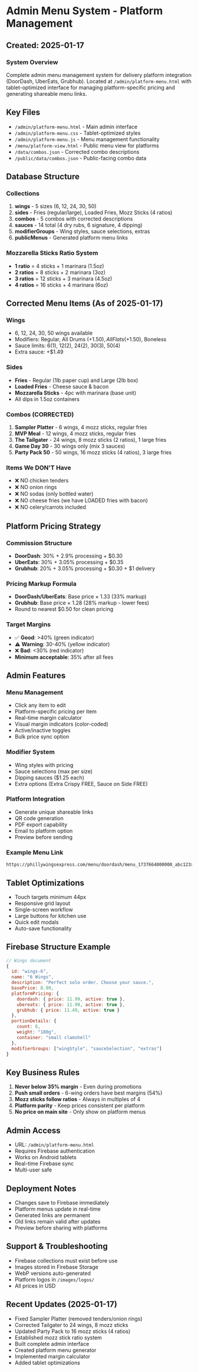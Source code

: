 # Admin Menu System - Platform Management

## Created: 2025-01-17

### System Overview
Complete admin menu management system for delivery platform integration (DoorDash, UberEats, Grubhub). Located at `/admin/platform-menu.html` with tablet-optimized interface for managing platform-specific pricing and generating shareable menu links.

## Key Files
- `/admin/platform-menu.html` - Main admin interface
- `/admin/platform-menu.css` - Tablet-optimized styles
- `/admin/platform-menu.js` - Menu management functionality
- `/menu/platform-view.html` - Public menu view for platforms
- `/data/combos.json` - Corrected combo descriptions
- `/public/data/combos.json` - Public-facing combo data

## Database Structure

### Collections
1. **wings** - 5 sizes (6, 12, 24, 30, 50)
2. **sides** - Fries (regular/large), Loaded Fries, Mozz Sticks (4 ratios)
3. **combos** - 5 combos with corrected descriptions
4. **sauces** - 14 total (4 dry rubs, 6 signature, 4 dipping)
5. **modifierGroups** - Wing styles, sauce selections, extras
6. **publicMenus** - Generated platform menu links

### Mozzarella Sticks Ratio System
- **1 ratio** = 4 sticks + 1 marinara (1.5oz)
- **2 ratios** = 8 sticks + 2 marinara (3oz)
- **3 ratios** = 12 sticks + 3 marinara (4.5oz)
- **4 ratios** = 16 sticks + 4 marinara (6oz)

## Corrected Menu Items (As of 2025-01-17)

### Wings
- 6, 12, 24, 30, 50 wings available
- Modifiers: Regular, All Drums (+$1.50), All Flats (+$1.50), Boneless
- Sauce limits: 6(1), 12(2), 24(2), 30(3), 50(4)
- Extra sauce: +$1.49

### Sides
- **Fries** - Regular (1lb paper cup) and Large (2lb box)
- **Loaded Fries** - Cheese sauce & bacon
- **Mozzarella Sticks** - 4pc with marinara (base unit)
- All dips in 1.5oz containers

### Combos (CORRECTED)
1. **Sampler Platter** - 6 wings, 4 mozz sticks, regular fries
2. **MVP Meal** - 12 wings, 4 mozz sticks, regular fries
3. **The Tailgater** - 24 wings, 8 mozz sticks (2 ratios), 1 large fries
4. **Game Day 30** - 30 wings only (mix 3 sauces)
5. **Party Pack 50** - 50 wings, 16 mozz sticks (4 ratios), 3 large fries

### Items We DON'T Have
- ❌ NO chicken tenders
- ❌ NO onion rings
- ❌ NO sodas (only bottled water)
- ❌ NO cheese fries (we have LOADED fries with bacon)
- ❌ NO celery/carrots included

## Platform Pricing Strategy

### Commission Structure
- **DoorDash**: 30% + 2.9% processing + $0.30
- **UberEats**: 30% + 3.05% processing + $0.35
- **Grubhub**: 20% + 3.05% processing + $0.30 + $1 delivery

### Pricing Markup Formula
- **DoorDash/UberEats**: Base price × 1.33 (33% markup)
- **Grubhub**: Base price × 1.28 (28% markup - lower fees)
- Round to nearest $0.50 for clean pricing

### Target Margins
- ✅ **Good**: >40% (green indicator)
- ⚠️ **Warning**: 30-40% (yellow indicator)
- ❌ **Bad**: <30% (red indicator)
- **Minimum acceptable**: 35% after all fees

## Admin Features

### Menu Management
- Click any item to edit
- Platform-specific pricing per item
- Real-time margin calculator
- Visual margin indicators (color-coded)
- Active/inactive toggles
- Bulk price sync option

### Modifier System
- Wing styles with pricing
- Sauce selections (max per size)
- Dipping sauces ($1.25 each)
- Extra options (Extra Crispy FREE, Sauce on Side FREE)

### Platform Integration
- Generate unique shareable links
- QR code generation
- PDF export capability
- Email to platform option
- Preview before sending

### Example Menu Link
```
https://phillywingsexpress.com/menu/doordash/menu_1737664000000_abc123xyz
```

## Tablet Optimizations
- Touch targets minimum 44px
- Responsive grid layout
- Single-screen workflow
- Large buttons for kitchen use
- Quick edit modals
- Auto-save functionality

## Firebase Structure Example
```javascript
// Wings document
{
  id: "wings-6",
  name: "6 Wings",
  description: "Perfect solo order. Choose your sauce.",
  basePrice: 8.99,
  platformPricing: {
    doordash: { price: 11.99, active: true },
    ubereats: { price: 11.99, active: true },
    grubhub: { price: 11.49, active: true }
  },
  portionDetails: {
    count: 6,
    weight: "180g",
    container: "small clamshell"
  },
  modifierGroups: ["wingStyle", "sauceSelection", "extras"]
}
```

## Key Business Rules
1. **Never below 35% margin** - Even during promotions
2. **Push small orders** - 6-wing orders have best margins (54%)
3. **Mozz sticks follow ratios** - Always in multiples of 4
4. **Platform parity** - Keep prices consistent per platform
5. **No price on main site** - Only show on platform menus

## Admin Access
- URL: `/admin/platform-menu.html`
- Requires Firebase authentication
- Works on Android tablets
- Real-time Firebase sync
- Multi-user safe

## Deployment Notes
- Changes save to Firebase immediately
- Platform menus update in real-time
- Generated links are permanent
- Old links remain valid after updates
- Preview before sharing with platforms

## Support & Troubleshooting
- Firebase collections must exist before use
- Images stored in Firebase Storage
- WebP versions auto-generated
- Platform logos in `/images/logos/`
- All prices in USD

## Recent Updates (2025-01-17)
- Fixed Sampler Platter (removed tenders/onion rings)
- Corrected Tailgater to 24 wings, 8 mozz sticks
- Updated Party Pack to 16 mozz sticks (4 ratios)
- Established mozz stick ratio system
- Built complete admin interface
- Created platform menu generator
- Implemented margin calculator
- Added tablet optimizations